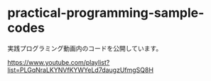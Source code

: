 # practical-programming-sample-codes

実践プログラミング動画内のコードを公開しています。

https://www.youtube.com/playlist?list=PLGqNraLKYNVfKYWYeLd7daugzUfmgSQ8H